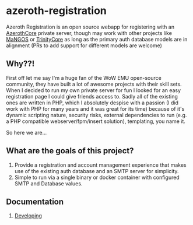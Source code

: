 # azeroth-registration

Azeroth Registration is an open source webapp for registering with an [AzerothCore](https://www.azerothcore.org/) private server, though may work with other projects like [MaNGOS](https://www.getmangos.eu/) or [TrinityCore](https://www.trinitycore.org/) as long as the primary auth database models are in alignment (PRs to add support for different models are welcome)

## Why??!

First off let me say I'm a huge fan of the WoW EMU open-source community, they have built a lot of awesome projects with their skill sets. When I decided to run my own private server for fun I looked for an easy registration page I could give friends access to.  Sadly all of the existing ones are written in PHP, which I absolutely despise with a passion (I did work with PHP for many years and it was great for its time) because of it's dynamic scripting nature, security risks, external dependencies to run (e.g. a PHP compatible webserver/fpm/insert solution), templating, you name it.

So here we are...

## What are the goals of this project?

1. Provide a registration and account management experience that makes use of the existing auth database and an SMTP server for simplicity.
1. Simple to run via a single binary or docker container with configured SMTP and Database values.

## Documentation

1. [Developing](./docs/DEVELOPING.md)